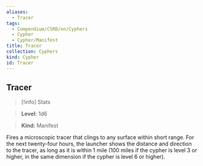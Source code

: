 ```yaml
---
aliases:
  - Tracer
tags:
  - Compendium/CSRD/en/Cyphers
  - Cypher
  - Cypher/Manifest
title: Tracer
collection: Cyphers
kind: Cypher
id: Tracer
---
```

## Tracer    
>[!info] Stats    
> **Level:** 1d6    
> **Kind:** Manifest  
    
Fires a microscopic tracer that clings to any surface within short range. For the next twenty-four hours, the launcher shows the distance and direction to the tracer, as long as it is within 1 mile (100 miles if the cypher is level 3 or higher, in the same dimension if the cypher is level 6 or higher).
